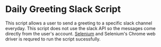 # Daily Greeting Slack Script


This script allows a user to send a greeting to a specific slack channel everyday. This script does not use the slack API so the messages come directly from the user's account. [Selenium](https://selenium-python.readthedocs.io/) and Selenium's Chrome web driver is requred to run the script sucessfully.
